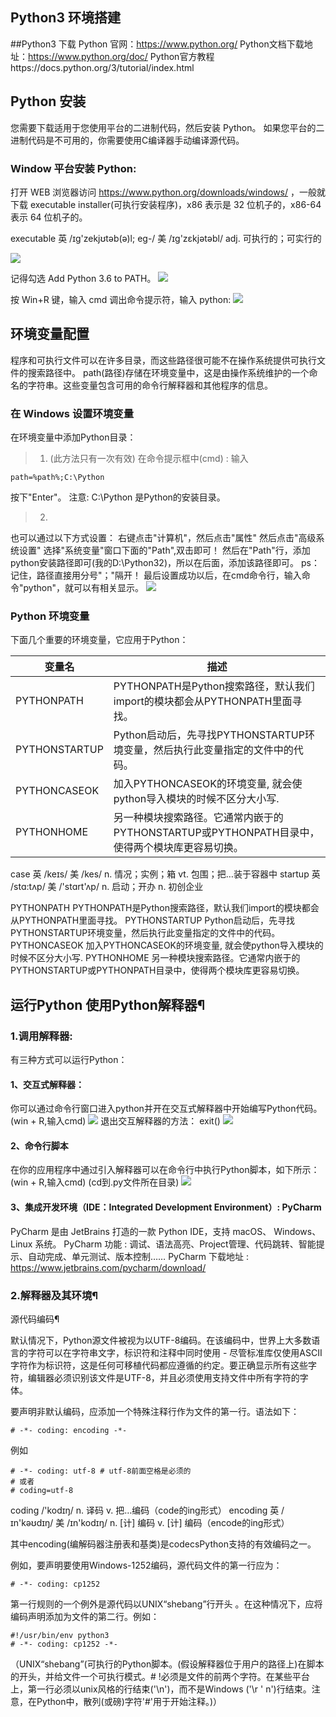 ## Python3 环境搭建

##Python3 下载
Python 官网：https://www.python.org/
Python文档下载地址：https://www.python.org/doc/
Python官方教程https://docs.python.org/3/tutorial/index.html

## Python 安装

您需要下载适用于您使用平台的二进制代码，然后安装 Python。
如果您平台的二进制代码是不可用的，你需要使用C编译器手动编译源代码。

### Window 平台安装 Python:

打开 WEB 浏览器访问 https://www.python.org/downloads/windows/ ，一般就下载 executable installer(可执行安装程序)，x86 表示是 32 位机子的，x86-64 表示 64 位机子的。

executable 英 /ɪg'zekjʊtəb(ə)l; eg-/  美 /ɪɡ'zɛkjətəbl/ adj. 可执行的；可实行的

<img src='img/1/xz.png' />

记得勾选 Add Python 3.6 to PATH。
<img src='img/1/az.png' />

按 Win+R 键，输入 cmd 调出命令提示符，输入 python:
<img src='img/1/bb.png' />

## 环境变量配置
程序和可执行文件可以在许多目录，而这些路径很可能不在操作系统提供可执行文件的搜索路径中。
path(路径)存储在环境变量中，这是由操作系统维护的一个命名的字符串。这些变量包含可用的命令行解释器和其他程序的信息。
### 在 Windows 设置环境变量
在环境变量中添加Python目录：
> 1. (此方法只有一次有效)
在命令提示框中(cmd) : 输入 
```
path=%path%;C:\Python
```
按下"Enter"。
注意: C:\Python 是Python的安装目录。

> 2.
也可以通过以下方式设置：
右键点击"计算机"，然后点击"属性"
然后点击"高级系统设置"
选择"系统变量"窗口下面的"Path",双击即可！
然后在"Path"行，添加python安装路径即可(我的D:\Python32)，所以在后面，添加该路径即可。 ps：记住，路径直接用分号"；"隔开！
最后设置成功以后，在cmd命令行，输入命令"python"，就可以有相关显示。
<img src='img/1/Env.png' />

### Python 环境变量

下面几个重要的环境变量，它应用于Python：




| 变量名 | 描述 |
| --- | --- |
| PYTHONPATH | PYTHONPATH是Python搜索路径，默认我们import的模块都会从PYTHONPATH里面寻找。|
| PYTHONSTARTUP | Python启动后，先寻找PYTHONSTARTUP环境变量，然后执行此变量指定的文件中的代码。 |
| PYTHONCASEOK | 加入PYTHONCASEOK的环境变量, 就会使python导入模块的时候不区分大小写. |
| PYTHONHOME | 另一种模块搜索路径。它通常内嵌于的PYTHONSTARTUP或PYTHONPATH目录中，使得两个模块库更容易切换。|

case 英 /keɪs/  美 /kes/  n. 情况；实例；箱 vt. 包围；把…装于容器中
startup 英 /stɑ:tʌp/  美 /'stɑrt'ʌp/ n. 启动；开办 n. 初创企业

PYTHONPATH	PYTHONPATH是Python搜索路径，默认我们import的模块都会从PYTHONPATH里面寻找。
PYTHONSTARTUP	Python启动后，先寻找PYTHONSTARTUP环境变量，然后执行此变量指定的文件中的代码。
PYTHONCASEOK	加入PYTHONCASEOK的环境变量, 就会使python导入模块的时候不区分大小写.
PYTHONHOME	另一种模块搜索路径。它通常内嵌于的PYTHONSTARTUP或PYTHONPATH目录中，使得两个模块库更容易切换。

## 运行Python 使用Python解释器¶

### 1.调用解释器:
有三种方式可以运行Python：
> 
#### 1、交互式解释器：
你可以通过命令行窗口进入python并开在交互式解释器中开始编写Python代码。
(win + R,输入cmd)
<img src='img/1/jh.PNG' />
退出交互解释器的方法： exit()
<img src='img/exit().png' />
> 
#### 2、命令行脚本
在你的应用程序中通过引入解释器可以在命令行中执行Python脚本，如下所示：
(win + R,输入cmd)
(cd到.py文件所在目录)
<img src='img/1/jb.PNG' />
> 
#### 3、集成开发环境（IDE：Integrated Development Environment）: PyCharm
PyCharm 是由 JetBrains 打造的一款 Python IDE，支持 macOS、 Windows、 Linux 系统。
PyCharm 功能 : 调试、语法高亮、Project管理、代码跳转、智能提示、自动完成、单元测试、版本控制……
PyCharm 下载地址 : https://www.jetbrains.com/pycharm/download/

### 2.解释器及其环境¶
源代码编码¶

默认情况下，Python源文件被视为以UTF-8编码。在该编码中，世界上大多数语言的字符可以在字符串文字，标识符和注释中同时使用 - 尽管标准库仅使用ASCII字符作为标识符，这是任何可移植代码都应遵循的约定。要正确显示所有这些字符，编辑器必须识别该文件是UTF-8，并且必须使用支持文件中所有字符的字体。

要声明非默认编码，应添加一个特殊注释行作为文件的第一行。语法如下：
```
# -*- coding: encoding -*-
```
例如
```
# -*- coding: utf-8 # utf-8前面空格是必须的
# 或者
# coding=utf-8
```
coding /'kodɪŋ/ n. 译码 v. 把…编码（code的ing形式）
encoding 英 /ɪn'kəʊdɪŋ/  美 /ɪn'kodɪŋ/ n. [计] 编码 v. [计] 编码（encode的ing形式）

其中encoding(编解码器注册表和基类)是codecsPython支持的有效编码之一。

例如，要声明要使用Windows-1252编码，源代码文件的第一行应为：
```
# -*- coding: cp1252
```

第一行规则的一个例外是源代码以UNIX“shebang”行开头 。在这种情况下，应将编码声明添加为文件的第二行。例如：
```
#!/usr/bin/env python3
# -*- coding: cp1252 -*-
```
（UNIX“shebang”(可执行的Python脚本。(假设解释器位于用户的路径上)在脚本的开头，并给文件一个可执行模式。# !必须是文件的前两个字符。在某些平台上，第一行必须以unix风格的行结束('\n')，而不是Windows ('\r ' n')行结束。注意，在Python中，散列(或磅)字符'#'用于开始注释。)）
